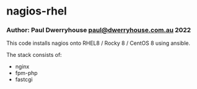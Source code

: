 
# nagios-rhel

### Author: Paul Dwerryhouse <paul@dwerryhouse.com.au> 2022

This code installs nagios onto RHEL8 / Rocky 8 / CentOS 8 using ansible.

The stack consists of:

* nginx
* fpm-php
* fastcgi

